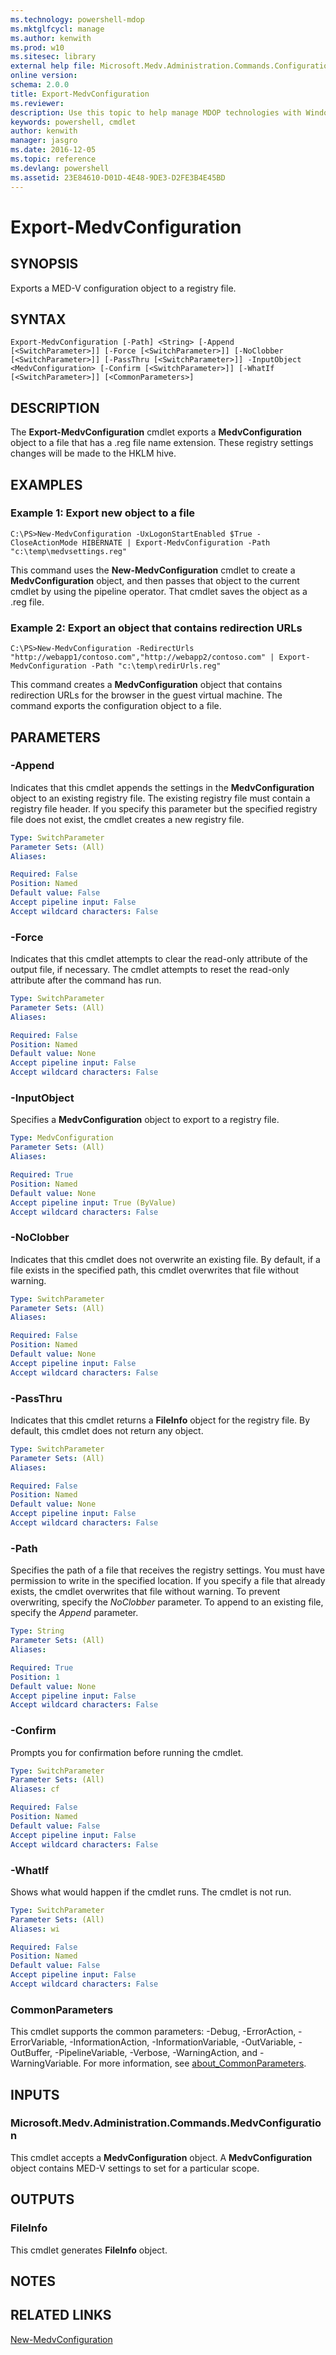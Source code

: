 ```yaml
---
ms.technology: powershell-mdop
ms.mktglfcycl: manage
ms.author: kenwith
ms.prod: w10
ms.sitesec: library
external help file: Microsoft.Medv.Administration.Commands.Configuration.dll-Help.xml
online version: 
schema: 2.0.0
title: Export-MedvConfiguration
ms.reviewer:
description: Use this topic to help manage MDOP technologies with Windows PowerShell.
keywords: powershell, cmdlet
author: kenwith
manager: jasgro 
ms.date: 2016-12-05
ms.topic: reference
ms.devlang: powershell
ms.assetid: 23E84610-D01D-4E48-9DE3-D2FE3B4E45BD
---
```


# Export-MedvConfiguration

## SYNOPSIS
Exports a MED-V configuration object to a registry file.

## SYNTAX

```
Export-MedvConfiguration [-Path] <String> [-Append [<SwitchParameter>]] [-Force [<SwitchParameter>]] [-NoClobber [<SwitchParameter>]] [-PassThru [<SwitchParameter>]] -InputObject <MedvConfiguration> [-Confirm [<SwitchParameter>]] [-WhatIf [<SwitchParameter>]] [<CommonParameters>]
```

## DESCRIPTION
The **Export-MedvConfiguration** cmdlet exports a **MedvConfiguration** object to a file that has a .reg file name extension.
These registry settings changes will be made to the HKLM hive.

## EXAMPLES

### Example 1: Export new object to a file
```
C:\PS>New-MedvConfiguration -UxLogonStartEnabled $True -CloseActionMode HIBERNATE | Export-MedvConfiguration -Path "c:\temp\medvsettings.reg"
```

This command uses the **New-MedvConfiguration** cmdlet to create a **MedvConfiguration** object, and then passes that object to the current cmdlet by using the pipeline operator.
That cmdlet saves the object as a .reg file.

### Example 2: Export an object that contains redirection URLs
```
C:\PS>New-MedvConfiguration -RedirectUrls "http://webapp1/contoso.com","http://webapp2/contoso.com" | Export-MedvConfiguration -Path "c:\temp\redirUrls.reg"
```

This command creates a **MedvConfiguration** object that contains redirection URLs for the browser in the guest virtual machine.
The command exports the configuration object to a file.

## PARAMETERS

### -Append
Indicates that this cmdlet appends the settings in the **MedvConfiguration** object to an existing registry file.
The existing registry file must contain a registry file header.
If you specify this parameter but the specified registry file does not exist, the cmdlet creates a new registry file.

```yaml
Type: SwitchParameter
Parameter Sets: (All)
Aliases: 

Required: False
Position: Named
Default value: False
Accept pipeline input: False
Accept wildcard characters: False
```

### -Force
Indicates that this cmdlet attempts to clear the read-only attribute of the output file, if necessary.
The cmdlet attempts to reset the read-only attribute after the command has run.

```yaml
Type: SwitchParameter
Parameter Sets: (All)
Aliases: 

Required: False
Position: Named
Default value: None
Accept pipeline input: False
Accept wildcard characters: False
```

### -InputObject
Specifies a **MedvConfiguration** object to export to a registry file.

```yaml
Type: MedvConfiguration
Parameter Sets: (All)
Aliases: 

Required: True
Position: Named
Default value: None
Accept pipeline input: True (ByValue)
Accept wildcard characters: False
```

### -NoClobber
Indicates that this cmdlet does not overwrite an existing file.
By default, if a file exists in the specified path, this cmdlet overwrites that file without warning.

```yaml
Type: SwitchParameter
Parameter Sets: (All)
Aliases: 

Required: False
Position: Named
Default value: None
Accept pipeline input: False
Accept wildcard characters: False
```

### -PassThru
Indicates that this cmdlet returns a **FileInfo** object for the registry file.
By default, this cmdlet does not return any object.

```yaml
Type: SwitchParameter
Parameter Sets: (All)
Aliases: 

Required: False
Position: Named
Default value: None
Accept pipeline input: False
Accept wildcard characters: False
```

### -Path
Specifies the path of a file that receives the registry settings.
You must have permission to write in the specified location.
If you specify a file that already exists, the cmdlet overwrites that file without warning.
To prevent overwriting, specify the *NoClobber* parameter.
To append to an existing file, specify the *Append* parameter.

```yaml
Type: String
Parameter Sets: (All)
Aliases: 

Required: True
Position: 1
Default value: None
Accept pipeline input: False
Accept wildcard characters: False
```

### -Confirm
Prompts you for confirmation before running the cmdlet.

```yaml
Type: SwitchParameter
Parameter Sets: (All)
Aliases: cf

Required: False
Position: Named
Default value: False
Accept pipeline input: False
Accept wildcard characters: False
```

### -WhatIf
Shows what would happen if the cmdlet runs.
The cmdlet is not run.

```yaml
Type: SwitchParameter
Parameter Sets: (All)
Aliases: wi

Required: False
Position: Named
Default value: False
Accept pipeline input: False
Accept wildcard characters: False
```

### CommonParameters
This cmdlet supports the common parameters: -Debug, -ErrorAction, -ErrorVariable, -InformationAction, -InformationVariable, -OutVariable, -OutBuffer, -PipelineVariable, -Verbose, -WarningAction, and -WarningVariable. For more information, see [about_CommonParameters](http://go.microsoft.com/fwlink/?LinkID=113216).

## INPUTS

### Microsoft.Medv.Administration.Commands.MedvConfiguration
This cmdlet accepts a **MedvConfiguration** object.
A **MedvConfiguration** object contains MED-V settings to set for a particular scope.

## OUTPUTS

### FileInfo
This cmdlet generates **FileInfo** object.

## NOTES

## RELATED LINKS

[New-MedvConfiguration](./New-MedvConfiguration.md)


